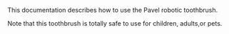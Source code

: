 This documentation describes how to use the Pavel robotic toothbrush.

Note that this toothbrush is totally safe to use for children, adults,or pets.
